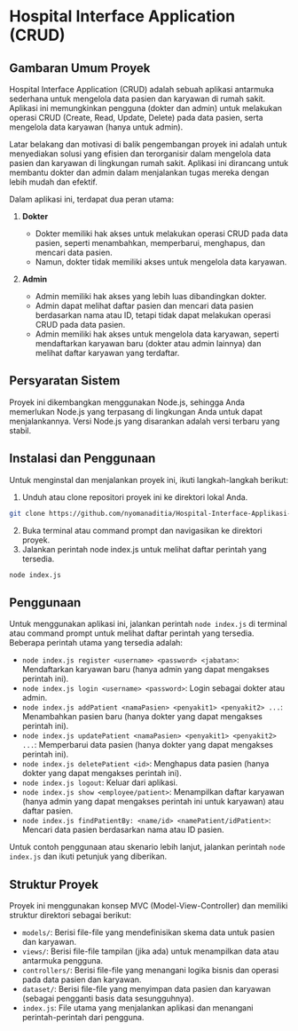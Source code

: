 # Hospital Interface Application (CRUD)

## Gambaran Umum Proyek

Hospital Interface Application (CRUD) adalah sebuah aplikasi antarmuka sederhana untuk mengelola data pasien dan karyawan di rumah sakit. Aplikasi ini memungkinkan pengguna (dokter dan admin) untuk melakukan operasi CRUD (Create, Read, Update, Delete) pada data pasien, serta mengelola data karyawan (hanya untuk admin).

Latar belakang dan motivasi di balik pengembangan proyek ini adalah untuk menyediakan solusi yang efisien dan terorganisir dalam mengelola data pasien dan karyawan di lingkungan rumah sakit. Aplikasi ini dirancang untuk membantu dokter dan admin dalam menjalankan tugas mereka dengan lebih mudah dan efektif.

Dalam aplikasi ini, terdapat dua peran utama:

1. **Dokter**
   - Dokter memiliki hak akses untuk melakukan operasi CRUD pada data pasien, seperti menambahkan, memperbarui, menghapus, dan mencari data pasien.
   - Namun, dokter tidak memiliki akses untuk mengelola data karyawan.

2. **Admin**
   - Admin memiliki hak akses yang lebih luas dibandingkan dokter.
   - Admin dapat melihat daftar pasien dan mencari data pasien berdasarkan nama atau ID, tetapi tidak dapat melakukan operasi CRUD pada data pasien.
   - Admin memiliki hak akses untuk mengelola data karyawan, seperti mendaftarkan karyawan baru (dokter atau admin lainnya) dan melihat daftar karyawan yang terdaftar.

## Persyaratan Sistem

Proyek ini dikembangkan menggunakan Node.js, sehingga Anda memerlukan Node.js yang terpasang di lingkungan Anda untuk dapat menjalankannya. Versi Node.js yang disarankan adalah versi terbaru yang stabil.

## Instalasi dan Penggunaan

Untuk menginstal dan menjalankan proyek ini, ikuti langkah-langkah berikut:
  1.  Unduh atau clone repositori proyek ini ke direktori lokal Anda.
  ```bash
  git clone https://github.com/nyomanaditia/Hospital-Interface-Applikasi-CRUD-Sederhana.git
  ```
  2.  Buka terminal atau command prompt dan navigasikan ke direktori proyek.
  3.  Jalankan perintah node index.js untuk melihat daftar perintah yang tersedia.
  ```bash
  node index.js
  ```

## Penggunaan

Untuk menggunakan aplikasi ini, jalankan perintah `node index.js` di terminal atau command prompt untuk melihat daftar perintah yang tersedia. Beberapa perintah utama yang tersedia adalah:

- `node index.js register <username> <password> <jabatan>`: Mendaftarkan karyawan baru (hanya admin yang dapat mengakses perintah ini).
- `node index.js login <username> <password>`: Login sebagai dokter atau admin.
- `node index.js addPatient <namaPasien> <penyakit1> <penyakit2> ...`: Menambahkan pasien baru (hanya dokter yang dapat mengakses perintah ini).
- `node index.js updatePatient <namaPasien> <penyakit1> <penyakit2> ...`: Memperbarui data pasien (hanya dokter yang dapat mengakses perintah ini).
- `node index.js deletePatient <id>`: Menghapus data pasien (hanya dokter yang dapat mengakses perintah ini).
- `node index.js logout`: Keluar dari aplikasi.
- `node index.js show <employee/patient>`: Menampilkan daftar karyawan (hanya admin yang dapat mengakses perintah ini untuk karyawan) atau daftar pasien.
- `node index.js findPatientBy: <name/id> <namePatient/idPatient>`: Mencari data pasien berdasarkan nama atau ID pasien.

Untuk contoh penggunaan atau skenario lebih lanjut, jalankan perintah `node index.js` dan ikuti petunjuk yang diberikan.

## Struktur Proyek

Proyek ini menggunakan konsep MVC (Model-View-Controller) dan memiliki struktur direktori sebagai berikut:

- `models/`: Berisi file-file yang mendefinisikan skema data untuk pasien dan karyawan.
- `views/`: Berisi file-file tampilan (jika ada) untuk menampilkan data atau antarmuka pengguna.
- `controllers/`: Berisi file-file yang menangani logika bisnis dan operasi pada data pasien dan karyawan.
- `dataset/`: Berisi file-file yang menyimpan data pasien dan karyawan (sebagai pengganti basis data sesungguhnya).
- `index.js`: File utama yang menjalankan aplikasi dan menangani perintah-perintah dari pengguna.

